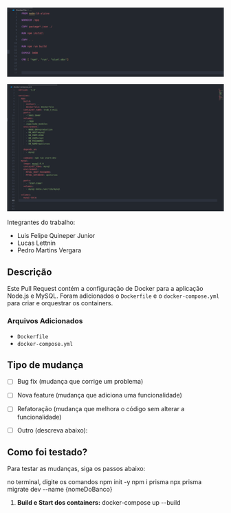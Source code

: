 ![dockerfile](image.png)

![docker-compose.yml](image-1.png)


Integrantes do trabalho:
- Luis Felipe Quineper Junior   
- Lucas Lettnin
- Pedro Martins Vergara

## Descrição
Este Pull Request contém a configuração de Docker para a aplicação Node.js e MySQL. Foram adicionados o `Dockerfile` e o `docker-compose.yml` para criar e orquestrar os containers.

### Arquivos Adicionados
- `Dockerfile`
- `docker-compose.yml`

## Tipo de mudança

- [ ] Bug fix (mudança que corrige um problema)
- [ ] Nova feature (mudança que adiciona uma funcionalidade)
- [ ] Refatoração (mudança que melhora o código sem alterar a funcionalidade)
- [ ] Outro (descreva abaixo):



## Como foi testado?

<!-- Descreva os testes realizados para verificar suas mudanças -->
Para testar as mudanças, siga os passos abaixo:

no terminal, digite os comandos
npm init -y
npm i prisma 
npx prisma migrate dev --name {nomeDoBanco}


1. **Build e Start dos containers:**
   docker-compose up --build




